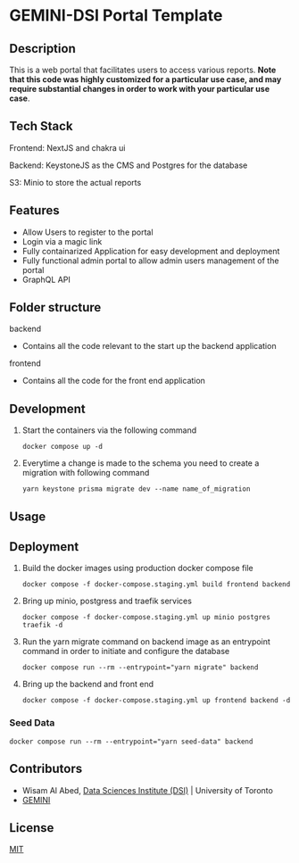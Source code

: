 # GEMINI-DSI Portal Template

## Description

This is a web portal that facilitates users to access various reports. **Note that this code was highly customized for a particular use case, and may require substantial changes in order to work with your particular use case**.

## Tech Stack

Frontend: NextJS and chakra ui

Backend: KeystoneJS as the CMS and Postgres for the database

S3: Minio to store the actual reports

## Features

- Allow Users to register to the portal
- Login via a magic link
- Fully containarized Application for easy development and deployment
- Fully functional admin portal to allow admin users management of the portal
- GraphQL API

## Folder structure

backend

- Contains all the code relevant to the start up the backend application

frontend

- Contains all the code for the front end application

## Development

1. Start the containers via the following command

   `docker compose up -d`

2. Everytime a change is made to the schema you need to create a migration with following command

   `yarn keystone prisma migrate dev --name name_of_migration`

## Usage

## Deployment

1. Build the docker images using production docker compose file

   `docker compose -f docker-compose.staging.yml build frontend backend`

2. Bring up minio, postgress and traefik services

   `docker compose -f docker-compose.staging.yml up minio postgres traefik -d`

3. Run the yarn migrate command on backend image as an entrypoint command in order to initiate and configure the database

   `docker compose run --rm --entrypoint="yarn migrate" backend`

4. Bring up the backend and front end

   `docker compose -f docker-compose.staging.yml up frontend backend -d`

### Seed Data

`docker compose run --rm --entrypoint="yarn seed-data" backend`

## Contributors

- Wisam Al Abed, [Data Sciences Institute (DSI)](https://datasciences.utoronto.ca/) | University of Toronto
- [GEMINI](https://www.geminimedicine.ca)

## License

[MIT](https://choosealicense.com/licenses/mit/)
